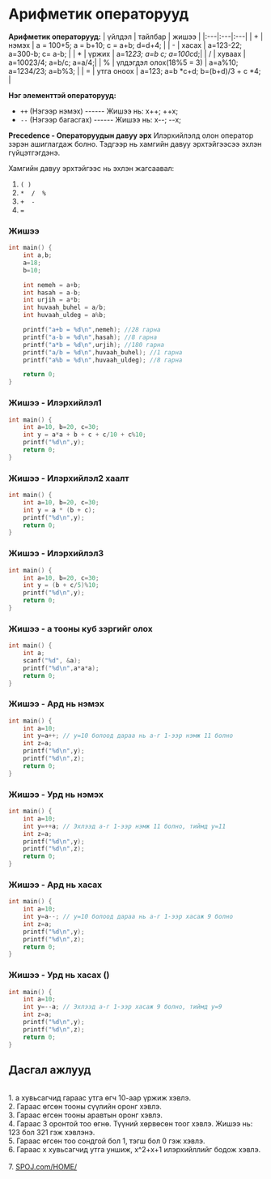 # Арифметик операторууд

<!-- </p> 4. cout<<"Хүссэн текстээ бичээрэй" << huvisagch<<"\n";
</p> 5. cin >> huvisagch<<"\n";
<br><br><br> -->

**Арифметик операторууд:** 
| үйлдэл | тайлбар | жишээ |
|:---|:---|:---|
| + | нэмэх | a = 100+5; a = b+10; c = a+b; d=d+4; |
| - | хасах | a=123-22; a=300-b; c= a-b;  |
| * | үржих | a=12*23; a=b *c; a=100*c*d;|
| / | хуваах | a=10023/4; a=b/c; a=a/4;|
| % | үлдэгдэл олох(18%5 = 3) | a=a%10; a=1234/23; a=b%3; |
| = | утга оноох | a=123; a=b *c+d; b=(b+d)/3 + c *4; |

**Нэг элементтэй операторууд:** 
- `++` (Нэгээр нэмэх) ------ Жишээ нь: x++; ++x;
- `--` (Нэгээр багасгах) ------ Жишээ нь: x--; --x;

**Precedence - Операторуудын давуу эрх**
Илэрхийлэлд олон оператор зэрэн ашиглагдаж болно. Тэдгээр нь хамгийн давуу эрхтэйгээсээ эхлэн гүйцэтгэгдэнэ. 

Хамгийн давуу эрхтэйгээс нь эхлэн жагсаавал:
1. `( )` 
2. `*  /  %`
3. `+  -`
4. `=`



### Жишээ
```c
int main() {
    int a,b;
    a=18;
    b=10;

    int nemeh = a+b;
    int hasah = a-b;
    int urjih = a*b;
    int huvaah_buhel = a/b;
    int huvaah_uldeg = a%b; 

    printf("a+b = %d\n",nemeh); //28 гарна
    printf("a-b = %d\n",hasah); //8 гарна
    printf("a*b = %d\n",urjih); //180 гарна
    printf("a/b = %d\n",huvaah_buhel); //1 гарна
    printf("a%b = %d\n",huvaah_uldeg); //8 гарна

    return 0;
}
``` 

### Жишээ - Илэрхийлэл1
```c
int main() {
    int a=10, b=20, c=30;
    int y = a*a + b + c + c/10 + c%10;
    printf("%d\n",y);
    return 0;
}
```

### Жишээ - Илэрхийлэл2 хаалт
```c
int main() {
    int a=10, b=20, c=30;
    int y = a * (b + c);
    printf("%d\n",y);
    return 0;
}
```

### Жишээ - Илэрхийлэл3
```c
int main() {
    int a=10, b=20, c=30;
    int y = (b + c/5)%10;
    printf("%d\n",y);
    return 0;
}
```

### Жишээ - a тооны куб зэргийг олох
```c
int main() {
    int a;
    scanf("%d", &a);
    printf("%d\n",a*a*a);
    return 0;
}
```

### Жишээ - Ард нь нэмэх
```c
int main() {
    int a=10;
    int y=a++; // y=10 болоод дараа нь a-г 1-ээр нэмж 11 болно
    int z=a;
    printf("%d\n",y);
    printf("%d\n",z);
    return 0;
}
```
### Жишээ - Урд нь нэмэх
```c
int main() {
    int a=10;
    int y=++a; // Эхлээд a-г 1-ээр нэмж 11 болно, тиймд y=11
    int z=a;
    printf("%d\n",y);
    printf("%d\n",z);
    return 0;
}
```
### Жишээ - Ард нь хасах
```c
int main() {
    int a=10;
    int y=a--; // y=10 болоод дараа нь a-г 1-ээр хасаж 9 болно
    int z=a;
    printf("%d\n",y);
    printf("%d\n",z);
    return 0;
}
```

### Жишээ - Урд нь хасах ()
```c
int main() {
    int a=10;
    int y=--a; // Эхлээд a-г 1-ээр хасаж 9 болно, тиймд y=9
    int z=a;
    printf("%d\n",y);
    printf("%d\n",z);
    return 0;
}
```




## Дасгал ажлууд ##
<br>1. a хувьсагчид гараас утга өгч 10-аар үржиж хэвлэ.
<br>2. Гараас өгсөн тооны сүүлийн оронг хэвлэ.
<br>3. Гараас өгсөн тооны аравтын оронг хэвлэ.
<br>4. Гараас 3 оронтой тоо өгнө. Түүний хөрвөсөн тоог хэвлэ. Жишээ нь: 123 бол 321 гэж хэвлэнэ.
<br>5. Гараас өгсөн тоо сондгой бол 1, тэгш бол 0 гэж хэвлэ.
<br>6. Гараас x хувьсагчид утга уншиж, x^2+x+1 илэрхийллийг бодож хэвлэ.  
<br>7. [SPOJ.com/HOME/](https://www.spoj.com/HOME/problems/main/) 
